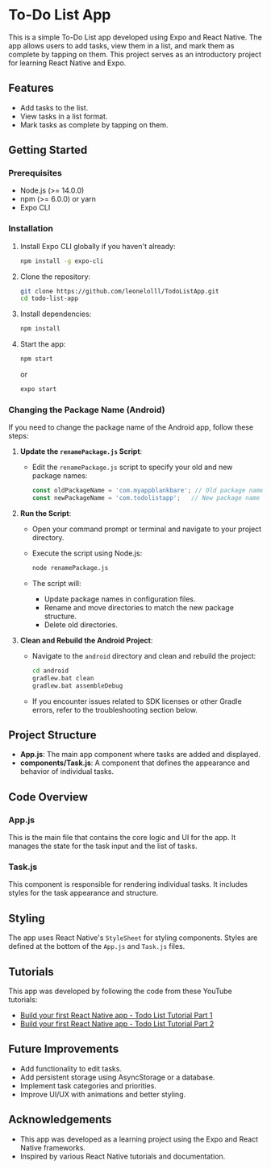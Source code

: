
# To-Do List App

This is a simple To-Do List app developed using Expo and React Native. The app allows users to add tasks, view them in a list, and mark them as complete by tapping on them. This project serves as an introductory project for learning React Native and Expo.

## Features

- Add tasks to the list.
- View tasks in a list format.
- Mark tasks as complete by tapping on them.

## Getting Started

### Prerequisites

- Node.js (>= 14.0.0)
- npm (>= 6.0.0) or yarn
- Expo CLI

### Installation

1. Install Expo CLI globally if you haven't already:
   ```sh
   npm install -g expo-cli
   ```

2. Clone the repository:
   ```sh
   git clone https://github.com/leonelolll/TodoListApp.git
   cd todo-list-app
   ```

3. Install dependencies:
   ```sh
   npm install
   ```

4. Start the app:
   ```sh
   npm start
   ```
   or
   ```sh
   expo start
   ```

### Changing the Package Name (Android)

If you need to change the package name of the Android app, follow these steps:

1. **Update the `renamePackage.js` Script**:
   - Edit the `renamePackage.js` script to specify your old and new package names:

     ```javascript
     const oldPackageName = 'com.myappblankbare'; // Old package name
     const newPackageName = 'com.todolistapp';   // New package name
     ```

2. **Run the Script**:
   - Open your command prompt or terminal and navigate to your project directory.
   - Execute the script using Node.js:

     ```sh
     node renamePackage.js
     ```

   - The script will:
     - Update package names in configuration files.
     - Rename and move directories to match the new package structure.
     - Delete old directories.

3. **Clean and Rebuild the Android Project**:
   - Navigate to the `android` directory and clean and rebuild the project:

     ```sh
     cd android
     gradlew.bat clean
     gradlew.bat assembleDebug
     ```

   - If you encounter issues related to SDK licenses or other Gradle errors, refer to the troubleshooting section below.

## Project Structure

- **App.js**: The main app component where tasks are added and displayed.
- **components/Task.js**: A component that defines the appearance and behavior of individual tasks.

## Code Overview

### App.js

This is the main file that contains the core logic and UI for the app. It manages the state for the task input and the list of tasks.

### Task.js

This component is responsible for rendering individual tasks. It includes styles for the task appearance and structure.

## Styling

The app uses React Native's `StyleSheet` for styling components. Styles are defined at the bottom of the `App.js` and `Task.js` files.

## Tutorials

This app was developed by following the code from these YouTube tutorials:
- [Build your first React Native app - Todo List Tutorial Part 1](https://www.youtube.com/watch?v=0kL6nhutjQ8)
- [Build your first React Native app - Todo List Tutorial Part 2](https://www.youtube.com/watch?v=00HFzh3w1B8)

## Future Improvements

- Add functionality to edit tasks.
- Add persistent storage using AsyncStorage or a database.
- Implement task categories and priorities.
- Improve UI/UX with animations and better styling.

## Acknowledgements

- This app was developed as a learning project using the Expo and React Native frameworks.
- Inspired by various React Native tutorials and documentation.
